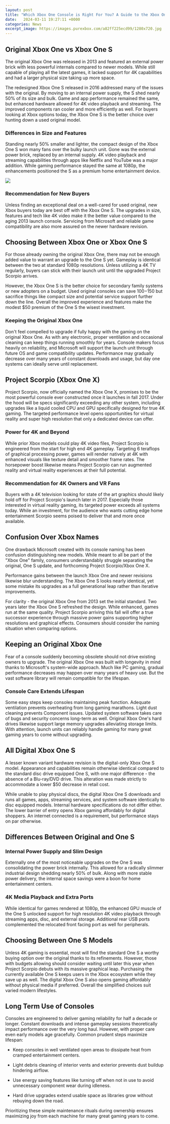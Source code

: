 ```yaml
---
layout: post
title: "Which Xbox One Console is Right For You? A Guide to the Xbox One Family"
date:   2024-03-11 19:27:11 +0000
categories: News
excerpt_image: https://images.purexbox.com/a82ff225ecd99/1280x720.jpg
---
```

## Original Xbox One vs Xbox One S

The original Xbox One was released in 2013 and featured an external power brick with less powerful internals compared to newer models. While still capable of playing all the latest games, it lacked support for 4K capabilities and had a larger physical size taking up more space. 

The redesigned Xbox One S released in 2016 addressed many of the issues with the original. By moving to an internal power supply, the S shed nearly 50% of its size and bulk. Game and app performance remained the same, but enhanced hardware allowed for 4K video playback and streaming. The improved components ran cooler and more efficiently as well. For buyers looking at Xbox options today, the Xbox One S is the better choice over hunting down a used original model.

### Differences in Size and Features

Standing nearly 50% smaller and lighter, the compact design of the Xbox One S won many fans over the bulky launch unit. Gone was the external power brick, replaced by an internal supply. 4K video playback and streaming capabilities through apps like Netflix and YouTube was a major addition. While gaming performance stayed the same at 1080p, the enhancements positioned the S as a premium home entertainment device.


![](https://images.purexbox.com/a82ff225ecd99/1280x720.jpg)
### Recommendation for New Buyers   

Unless finding an exceptional deal on a well-cared for used original, new Xbox buyers today are best off with the Xbox One S. The upgrades in size, features and tech like 4K video make it the better value compared to the aging 2013 launch console. Servicing from Microsoft and reliable game compatibility are also more assured on the newer hardware revision.

## Choosing Between Xbox One or Xbox One S 

For those already owning the original Xbox One, there may not be enough added value to warrant an upgrade to the One S yet. Gameplay is identical between the two at standard 1080p resolutions. Unless utilizing a 4K TV regularly, buyers can stick with their launch unit until the upgraded Project Scorpio arrives. 

However, the Xbox One S is the better choice for secondary family systems or new adopters on a budget. Used original consoles can save $100-$150 but sacrifice things like compact size and potential service support further down the line. Overall the improved experience and features make the modest $50 premium of the One S the wisest investment.

### Keeping the Original Xbox One 

Don't feel compelled to upgrade if fully happy with the gaming on the original Xbox One. As with any electronic, proper ventilation and occasional cleaning can keep things running smoothly for years. Console makers focus heavily on reliability, and Microsoft will support the launch unit through future OS and game compatibility updates. Performance may gradually decrease over many years of constant downloads and usage, but day one systems can ideally serve until replacement. 

## Project Scorpio (Xbox One X)

Project Scorpio, now officially named the Xbox One X, promises to be the most powerful console ever constructed once it launches in fall 2017. Under the hood will be specs significantly exceeding any other system, including upgrades like a liquid cooled CPU and GPU specifically designed for true 4K gaming. The targeted performance level opens opportunities for virtual reality and super high resolution that only a dedicated device can offer.

### Power for 4K and Beyond 

While prior Xbox models could play 4K video files, Project Scorpio is engineered from the start for high end 4K gameplay. Targeting 6 teraflops of graphical processing power, games will render natively at 4K with enhanced visuals like texture detail and smoother frame rates. The horsepower boost likewise means Project Scorpio can run augmented reality and virtual reality experiences at their full potential. 

### Recommendation for 4K Owners and VR Fans

Buyers with a 4K television looking for state of the art graphics should likely hold off for Project Scorpio's launch later in 2017. Especially those interested in virtual reality gaming, its targeted power exceeds all systems today. While an investment, for the audience who wants cutting edge home entertainment Scorpio seems poised to deliver that and more once available.

## Confusion Over Xbox Names

One drawback Microsoft created with its console naming has been confusion distinguishing new models. While meant to all be part of the "Xbox One" family, consumers understandably struggle separating the original, One S update, and forthcoming Project Scorpio/Xbox One X. 

Performance gains between the launch Xbox One and newer revisions likewise blur understanding. The Xbox One S looks nearly identical, yet some mistake its upgrades as a full generational leap rather than iterative improvements. 

For clarity - the original Xbox One from 2013 set the initial standard. Two years later the Xbox One S refreshed the design. While enhanced, games run at the same quality. Project Scorpio arriving this fall will offer a true successor experience through massive power gains supporting higher resolutions and graphical effects. Consumers should consider the naming situation when comparing options.

## Keeping an Original Xbox One  

Fear of a console suddenly becoming obsolete should not drive existing owners to upgrade. The original Xbox One was built with longevity in mind thanks to Microsoft's system-wide approach. Much like PC gaming, gradual performance decreases may happen over many years of heavy use. But the vast software library will remain compatible for the lifespan.

### Console Care Extends Lifespan

Some easy steps keep consoles maintaining peak function. Adequate ventilation prevents overheating from long gaming marathons. Light dust cleaning prevents Component issues. Updated system software takes care of bugs and security concerns long-term as well. Original Xbox One's hard drives likewise support large memory upgrades alleviating storage limits. With attention, launch units can reliably handle gaming for many great gaming years to come without upgrading.

## All Digital Xbox One S 

A lesser known variant hardware revision is the digital-only Xbox One S model. Appearance and capabilities remain otherwise identical compared to the standard disc drive equipped One S, with one major difference - the absence of a Blu-ray/DVD drive. This alteration was made strictly to accommodate a lower $50 decrease in retail cost. 

While unable to play physical discs, the digital Xbox One S downloads and runs all games, apps, streaming services, and system software identically to disc equipped models. Internal hardware specifications do not differ either. The lower barrier of entry opens Xbox gaming affordably for digital shoppers. An internet connected is a requirement, but performance stays on par otherwise.

## Differences Between Original and One S

### Internal Power Supply and Slim Design

Externally one of the most noticeable upgrades on the One S was consolidating the power brick internally. This allowed for a radically slimmer industrial design shedding nearly 50% of bulk. Along with more stable power delivery, the internal space savings were a boon for home entertainment centers.

### 4K Media Playback and Extra Ports  

While identical for games rendered at 1080p, the enhanced GPU muscle of the One S unlocked support for high resolution 4K video playback through streaming apps, disc, and external storage. Additional rear USB ports complemented the relocated front facing port as well for peripherals. 

## Choosing Between One S Models  

Unless 4K gaming is essential, most will find the standard One S a worthy buying option over the original thanks to its refinements. However, those with budgets allowing should consider waiting until later this year when Project Scorpio debuts with its massive graphical leap. Purchasing the currently available One S keeps users in the Xbox ecosystem while they save up as well. The digital Xbox One S also opens gaming affordably without physical media if preferred. Overall the simplified choices suit varied modern lifestyles.

## Long Term Use of Consoles

Consoles are engineered to deliver gaming reliability for half a decade or longer. Constant downloads and intense gameplay sessions theoretically impact performance over the very long haul. However, with proper care even early models age gracefully. Common prudent steps maximize lifespan:

- Keep consoles in well ventilated open areas to dissipate heat from cramped entertainment centers. 

- Light debris cleaning of interior vents and exterior prevents dust buildup hindering airflow. 

- Use energy saving features like turning off when not in use to avoid unnecessary component wear during idleness.

- Hard drive upgrades extend usable space as libraries grow without rebuying down the road.  

Prioritizing these simple maintenance rituals during ownership ensures maximizing joy from each machine for many great gaming years to come.